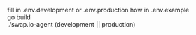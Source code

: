 fill in .env.development or .env.production how in .env.example  
go build  
./swap.io-agent (development || production)
